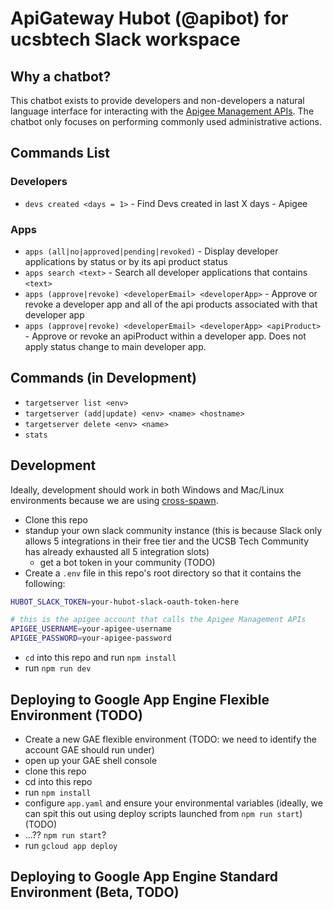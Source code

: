 # ApiGateway Hubot (@apibot) for ucsbtech Slack workspace

## Why a chatbot?

This chatbot exists to provide developers and non-developers a natural language interface for interacting with the [Apigee Management APIs](https://apidocs.apigee.com/api-reference/content/introduction).  The chatbot only focuses on performing commonly used administrative actions.

## Commands List

### Developers
* `devs created <days = 1>` - Find Devs created in last X days - Apigee

### Apps
* `apps (all|no|approved|pending|revoked)` - Display developer applications by status or by its api product status
* `apps search <text>` - Search all developer applications that contains `<text>`
* `apps (approve|revoke) <developerEmail> <developerApp>` - Approve or revoke a developer app and all of the api products associated with that developer app
* `apps (approve|revoke) <developerEmail> <developerApp> <apiProduct>` - Approve or revoke an apiProduct within a developer app.  Does not apply status change to main developer app.

## Commands (in Development)
* `targetserver list <env>`
* `targetserver (add|update) <env> <name> <hostname>`
* `targetserver delete <env> <name>`
* `stats`

## Development

Ideally, development should work in both Windows and Mac/Linux environments because we are using [cross-spawn](https://www.npmjs.com/package/cross-spawn).

* Clone this repo
* standup your own slack community instance (this is because Slack only allows 5 integrations in their free tier and the UCSB Tech Community has already exhausted all 5 integration slots)
  * get a bot token in your community (TODO)
* Create a `.env` file in this repo's root directory so that it contains the following:
```sh
HUBOT_SLACK_TOKEN=your-hubot-slack-oauth-token-here

# this is the apigee account that calls the Apigee Management APIs
APIGEE_USERNAME=your-apigee-username
APIGEE_PASSWORD=your-apigee-password 
```
* `cd` into this repo and run `npm install`
* run `npm run dev`



## Deploying to Google App Engine Flexible Environment (TODO)

* Create a new GAE flexible environment (TODO: we need to identify the account GAE should run under)
* open up your GAE shell console
* clone this repo
* cd into this repo
* run `npm install`
* configure `app.yaml` and ensure your environmental variables (ideally, we can spit this out using deploy scripts launched from `npm run start`) (TODO)
* ...??  `npm run start`?
* run `gcloud app deploy`


## Deploying to Google App Engine Standard Environment (Beta, TODO)